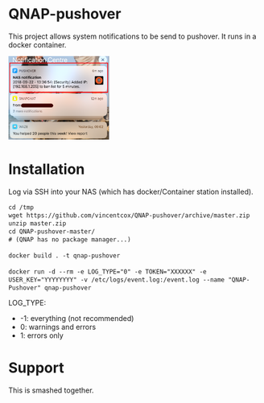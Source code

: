 # QNAP-pushover
This project allows system notifications to be send to pushover. It runs in a docker container.

<img src="notification.png" alt="notification" width="200px">



# Installation

Log via SSH into your NAS (which has docker/Container station installed).

    cd /tmp
    wget https://github.com/vincentcox/QNAP-pushover/archive/master.zip 
    unzip master.zip
    cd QNAP-pushover-master/
    # (QNAP has no package manager...)

    docker build . -t qnap-pushover

    docker run -d --rm -e LOG_TYPE="0" -e TOKEN="XXXXXX" -e USER_KEY="YYYYYYYY" -v /etc/logs/event.log:/event.log --name "QNAP-Pushover" qnap-pushover

LOG_TYPE:
- -1: everything (not recommended)
- 0: warnings and errors
- 1: errors only

# Support
This is smashed together.